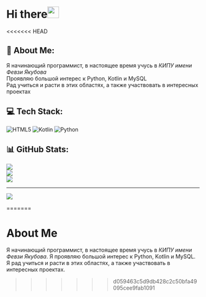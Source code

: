 # Hi there<img src="https://media.giphy.com/media/hvRJCLFzcasrR4ia7z/giphy.gif" width="30px"/>

<<<<<<< HEAD
## 💫 About Me:
Я начинающий программист, в настоящее время учусь в *КИПУ имени Февзи Якубова*<br>Проявляю большой интерес к Python, Kotlin и MySQL<br>Рад учиться и расти в этих областях, а также участвовать в интересных проектах


## 💻 Tech Stack:
![HTML5](https://img.shields.io/badge/html5-%23E34F26.svg?style=for-the-badge&logo=html5&logoColor=white) ![Kotlin](https://img.shields.io/badge/kotlin-%237F52FF.svg?style=for-the-badge&logo=kotlin&logoColor=white) ![Python](https://img.shields.io/badge/python-3670A0?style=for-the-badge&logo=python&logoColor=ffdd54)
## 📊 GitHub Stats:
![](https://github-readme-stats.vercel.app/api?username=ohneRE-L&theme=dark&hide_border=false&include_all_commits=false&count_private=false)<br/>
![](https://github-readme-streak-stats.herokuapp.com/?user=ohneRE-L&theme=dark&hide_border=false)<br/>
![](https://github-readme-stats.vercel.app/api/top-langs/?username=ohneRE-L&theme=dark&hide_border=false&include_all_commits=false&count_private=false&layout=compact)

---
[![](https://visitcount.itsvg.in/api?id=ohneRE-L&icon=0&color=0)](https://visitcount.itsvg.in)

<!-- Proudly created with GPRM ( https://gprm.itsvg.in ) -->
=======
# About Me
Я начинающий программист, в настоящее время учусь в *КИПУ имени Февзи Якубова*. Я проявляю большой интерес к Python, Kotlin и MySQL. Я рад учиться и расти в этих областях, а также участвовать в интересных проектах.
>>>>>>> d059463c5d9db428c2c50bfa49095cee9fab1091
